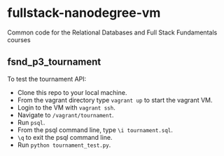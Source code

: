 fullstack-nanodegree-vm
=============

Common code for the Relational Databases and Full Stack Fundamentals courses

## fsnd_p3_tournament
To test the tournament API: 
- Clone this repo to your local machine. 
- From the vagrant directory type `vagrant up` to start the vagrant VM.
- Login to the VM with `vagrant ssh`.
- Navigate to `/vagrant/tournament`.
- Run `psql`.
- From the psql command line, type `\i tournament.sql`.
- `\q` to exit the psql command line.
- Run `python tournament_test.py`.
